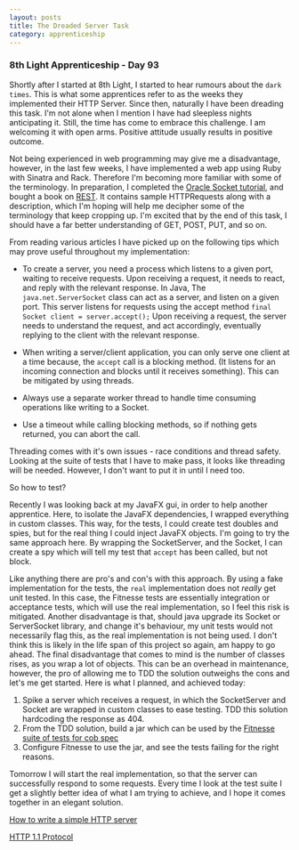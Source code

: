 ```yaml
---
layout: posts
title: The Dreaded Server Task
category: apprenticeship
---
```

### 8th Light Apprenticeship - Day 93


Shortly after I started at 8th Light, I started to hear rumours about the `dark times`. This is what some apprentices refer to as the weeks they implemented their HTTP Server. Since then, naturally I have been dreading this task. I'm not alone when I mention I have had sleepless nights anticipating it. Still, the time has come to embrace this challenge. I am welcoming it with open arms. Positive attitude usually results in positive outcome. 

<!--break-->

Not being experienced in web programming may give me a disadvantage, however, in the last few weeks, I have implemented a web app using Ruby with Sinatra and Rack. Therefore I'm becoming more familiar with some of the terminology. In preparation, I completed the [Oracle Socket tutorial](https://docs.oracle.com/javase/tutorial/networking/sockets/), and bought a book on [REST](http://www.amazon.co.uk/gp/product/0596805829?psc=1&redirect=true&ref_=oh_aui_detailpage_o00_s00). It contains sample HTTPRequests along with a description, which I'm hoping will help me decipher some of the terminology that keep cropping up. I'm excited that by the end of this task, I should have a far better understanding of GET, POST, PUT, and so on.

From reading various articles I have picked up on the following tips which may prove useful throughout my implementation:

- To create a server, you need a process which listens to a given port, waiting to receive requests. Upon receiving a request, it needs to react, and reply with the relevant response. In Java, The `java.net.ServerSocket` class can act as a server, and listen on a given port.  This server listens for requests using the accept method `final Socket client = server.accept();` Upon receiving a request, the server needs to understand the request, and act accordingly, eventually replying to the client with the relevant response.

- When writing a server/client application, you can only serve one client at a time because, the `accept` call is a blocking method. (It listens for an incoming connection and blocks until it receives something). This can be mitigated by using threads.

- Always use a separate worker thread to handle time consuming operations like writing to a Socket.
 
- Use a timeout while calling blocking methods, so if nothing gets returned, you can abort the call.

Threading comes with it's own issues - race conditions and thread safety. Looking at the suite of tests that I have to make pass, it looks like threading will be needed. However, I don't want to put it in until I need too.

So how to test?

Recently I was looking back at my JavaFX gui, in order to help another apprentice. Here, to isolate the JavaFX dependencies, I wrapped everything in custom classes. This way, for the tests, I could create test doubles and spies, but for the real thing I could inject JavaFX objects. I'm going to try the same approach here. By wrapping the SocketServer,  and the Socket, I can create a spy which will tell my test that `accept` has been called, but not block. 

Like anything there are pro's and con's with this approach. By using a fake implementation for the tests, the `real` implementation does not _really_ get unit tested. In this case, the Fitnesse tests are essentially integration or acceptance tests, which will use the real implementation, so I feel this risk is mitigated.  Another disadvantage is that, should java upgrade its Socket or ServerSocket library, and change it's behaviour, my unit tests would not necessarily flag this, as the real implementation is not being used.  I don't think this is likely in the life span of this project so again, am happy to go ahead. The final disadvantage that comes to mind is the number of classes rises, as you wrap a lot of objects. This can be an overhead in maintenance, however, the pro of allowing me to TDD the solution outweighs the cons and let's me get started. Here is what I planned, and achieved today:

1. Spike a server which receives a request, in which the SocketServer and Socket are wrapped in custom classes to ease testing. TDD this solution hardcoding the response as 404.
2. From the TDD solution, build a jar which can be used by the [Fitnesse suite of tests for cob spec](https://github.com/8thlight/cob_spec)
3. Configure Fitnesse to use the jar, and see the tests failing for the right reasons.

Tomorrow I will start the real implementation, so that the server can successfully respond to some requests. Every time I look at the test suite I get a slightly better idea of what I am trying to achieve, and I hope it comes together in an elegant solution.

[How to write a simple HTTP server](http://javarevisited.blogspot.co.uk/2015/06/how-to-create-http-server-in-java-serversocket-example.html#ixzz3xVlMN91S)

[HTTP 1.1 Protocol](https://www.w3.org/Protocols/rfc2616/rfc2616.html)